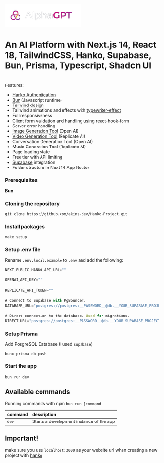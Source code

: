 <p>
    <img src="public/alphagpt.png"/>
</p>
<h1>An AI Platform with Next.js 14, React 18, TailwindCSS, Hanko, Supabase, Bun, Prisma, Typescript, Shadcn UI<h1></h1>

Features:

- [Hanko Authentication](https://hannko.io)
- [Bun](https://bun.sh) (Javascript runtime)
- [Tailwind design](https://tailwindcss.com/)
- Tailwind animations and effects with [typewriter-effect](https://www.npmjs.com/package/typewriter-effect)
- Full responsiveness
- Client form validation and handling using react-hook-form
- Server error handling
- [Image Generation Tool](https://openai.com/api) (Open AI)
- [Video Generation Tool](https://replicate.com) (Replicate AI)
- Conversation Generation Tool (Open AI)
- Music Generation Tool (Replicate AI)
- Page loading state
- Free tier with API limiting
- [Supabase](https://supabase.com/) integration
- Folder structure in Next 14 App Router


### Prerequisites

**Bun**

### Cloning the repository

```shell
git clone https://github.com/akins-dev/Hanko-Project.git
```

### Install packages

```shell
make setup
```

### Setup .env file
Rename `.env.local.example` to `.env` and add the following:


```js
NEXT_PUBLIC_HANKO_API_URL=""

OPENAI_API_KEY=""

REPLICATE_API_TOKEN=""

# Connect to Supabase with PgBouncer.
DATABASE_URL="postgres://postgres:__PASSWORD__@db.__YOUR_SUPABASE_PROJECT__.supabase.co:6543/postgres?pgbouncer=true"

# Direct connection to the database. Used for migrations.
DIRECT_URL="postgres://postgres:__PASSWORD__@db.__YOUR SUPABASE_PROJECT__.supabase.co:5432/postgres"

```

### Setup Prisma

Add PosgreSQL Database (I used `supabase`)

```shell
bunx prisma db push

```

### Start the app

```shell
bun run dev
```

## Available commands

Running commands with npm `bun run [command]`

| command         | description                              |
| :-------------- | :--------------------------------------- |
| `dev`           | Starts a development instance of the app |

## Important!

make sure you use `localhost:3000` as your website url when creating a new project with [hanko](https://cloud.hanko.io/)
